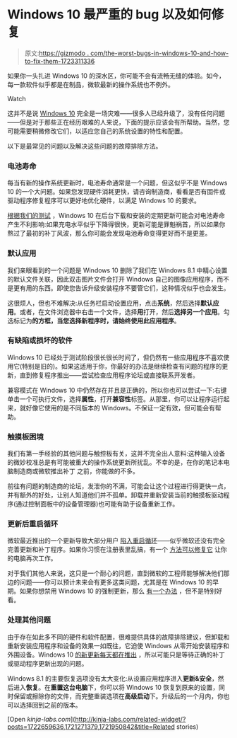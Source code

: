 # Windows 10 最严重的 bug 以及如何修复

> 原文:[https://gizmodo . com/the-worst-bugs-in-windows-10-and-how-to-fix-them-1723311336](https://gizmodo.com/the-worst-bugs-in-windows-10-and-how-to-fix-them-1723311336)

如果你一头扎进 Windows 10 的深水区，你可能不会有流畅无缝的体验。如今，每一款软件似乎都是在制品，微软最新的操作系统也不例外。

Watch

这并不是说 [Windows 10](http://reviews.gizmodo.com/windows-10-the-gizmodo-review-1720872266) 完全是一场灾难——很多人已经升级了，没有任何问题——但是对于那些正在经历艰难的人来说，下面的提示应该会有所帮助。当然，您可能需要稍微修改它们，以适应您自己的系统设置的特性和配置。

以下是最常见的问题以及解决这些问题的故障排除方法。

### **电池寿命**

每当有新的操作系统更新时，电池寿命通常是一个问题，但这似乎不是 Windows 10 的一个大问题。如果您发现硬件消耗更快，请咨询制造商，看看是否有固件或驱动程序修复程序可以更好地优化硬件，以满足 Windows 10 的要求。

[根据我们的测试](http://reviews.gizmodo.com/windows-10-battery-life-is-better-except-when-its-worse-1720970961) ，Windows 10 在后台下载和安装的定期更新可能会对电池寿命产生不利影响:如果充电水平似乎下降得很快，更新可能是罪魁祸首，所以如果你熬过了最初的补丁风波，那么你可能会发现电池寿命变得更好而不是更差。

### **默认应用**

我们亲眼看到的一个问题是 Windows 10 删除了我们在 Windows 8.1 中精心设置的默认文件关联，因此双击图片文件会打开 Windows 自己的图像应用程序，而不是更有用的东西。即使您告诉升级安装程序不要管它们，这种情况似乎也会发生。

这很烦人，但也不难解决:从任务栏启动设置应用，点击**系统**，然后选择**默认应用**。或者，在文件浏览器中右击一个文件，选择**用**打开，然后**选择另一个应用**。勾选标记为**的方框，当您选择新程序时，请始终使用此应用程序**。

### **有缺陷或损坏的软件**

Windows 10 已经处于测试阶段很长很长时间了，但仍然有一些应用程序不喜欢使用它(特别是旧的)。如果这适用于你，你最好的办法是继续检查有问题的程序的更新，直到修复程序推出——尝试检查应用程序论坛或直接联系开发者。

兼容模式在 Windows 10 中仍然存在并且是正确的，所以你也可以尝试一下:右键单击一个可执行文件，选择**属性**，打开**兼容性**标签。从那里，你可以让程序运行起来，就好像它使用的是不同版本的 Windows。不保证一定有效，但可能会有帮助。

### **触摸板困境**

我们有第一手经验的其他问题与触控板有关，这并不完全出人意料:这种输入设备的微妙校准总是有可能被重大的操作系统更新所扰乱。不幸的是，在你的笔记本电脑制造商或微软推出补丁 之前，你能做的不多。

前往有问题的制造商的论坛，发泄你的不满，可能会让这个过程进行得更快一点，并有额外的好处，让别人知道他们并不孤单。卸载并重新安装当前的触摸板驱动程序(通过控制面板中的设备管理器)也可能有助于设备重新工作。

### **更新后重启循环**

微软最近推出的一个更新导致大部分用户 [陷入重启循环](http://www.cnet.com/uk/news/windows-10-update-triggers-reboot-glitch-for-some-users/)——似乎微软还没有完全完善更新和补丁程序。如果你习惯在注册表里乱搞，有一个 [方法可以修复它](http://answers.microsoft.com/en-us/windows/forum/windows_10-update/cumulative-update-for-windows-10-for-x64-based/7df7a262-42e6-4377-adf8-04a3beaed7b6) 让你的电脑再次工作。

对于我们其他人来说，这只是一个耐心的问题，直到微软的工程师能够解决他们那边的问题——你可以预计未来会有更多这类问题，尤其是在 Windows 10 的早期。如果你想禁用 Windows 10 的强制更新，那么 [有一个办法](http://reviews.gizmodo.com/heres-the-incredibly-hacky-way-to-disable-windows-10-up-1720768012) ，但不是特别好看。

### **处理其他问题**

由于存在如此多不同的硬件和软件配置，很难提供具体的故障排除建议，但卸载和重新安装应用程序和设备的效果一如既往，它迫使 Windows 从零开始安装程序和外围设备。Windows 10 [的新更新每天都在推出](http://answers.microsoft.com/en-us/windows/forum/windows_10-other_settings/settings-doesnt-launch-or-launches-the-store/ec439819-7ee4-4b4d-abdd-35d82e04c55f) ，所以可能只是等待正确的补丁或驱动程序更新出现的问题。

Windows 8.1 的主要恢复选项没有太大变化:从设置应用程序进入**更新&安全**，然后进入**恢复**。在**重置这台电脑**下，你可以将 Windows 10 恢复到原来的设置，同时保留或擦除你的文件，而完整重装选项在**高级启动**下。升级后的一个月内，你也可以选择回到之前的版本。

[Open *kinja-labs.com*](http://kinja-labs.com/related-widget/?posts=1722659636,1721271379,1721950842&title=Related stories)